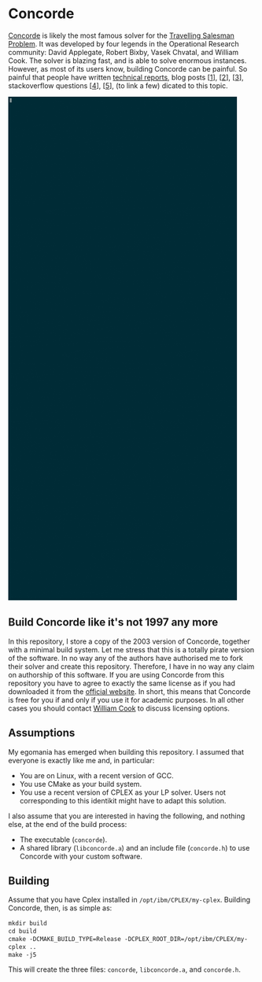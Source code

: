 # Concorde

[Concorde](http://www.math.uwaterloo.ca/tsp/concorde/index.html) is likely the most famous solver for the [Travelling Salesman Problem](http://www.math.uwaterloo.ca/tsp/concorde/index.html).
It was developed by four legends in the Operational Research community: David Applegate, Robert Bixby, Vasek Chvatal, and William Cook.
The solver is blazing fast, and is able to solve enormous instances.
However, as most of its users know, building Concorde can be painful.
So painful that people have written
[technical reports](https://www.researchgate.net/publication/324485167_Concorde_solver_installation_and_use),
blog posts
[[1](https://www.leandro-coelho.com/install-and-run-concorde-with-cplex/)],
[[2](https://www.leandro-coelho.com/installing-concorde-tsp-with-cplex-linux/)],
[[3](https://hackaday.io/project/158802-improve-tool-path-planning-in-cura/log/147747-using-concorde-tsp-solver)],
stackoverflow questions
[[4](https://stackoverflow.com/questions/48284456/concorde-installation-need-to-link-an-lp-solver-to-use-this-function)],
[[5](https://stackoverflow.com/questions/29056498/cant-build-concorde-tsp-solver-on-mac-yosemite)],
(to link a few) dicated to this topic.

![](build-concorde.gif)

## Build Concorde like it's not 1997 any more

In this repository, I store a copy of the 2003 version of Concorde, together with a minimal build system.
Let me stress that this is a totally pirate version of the software.
In no way any of the authors have authorised me to fork their solver and create this repository.
Therefore, I have in no way any claim on authorship of this software.
If you are using Concorde from this repository you have to agree to exactly the same license as if you had downloaded it from the [official website](http://www.math.uwaterloo.ca/tsp/concorde/downloads/downloads.htm).
In short, this means that Concorde is free for you if and only if you use it for academic purposes.
In all other cases you should contact [William Cook](mailto:bico@uwaterloo.ca) to discuss licensing options.

## Assumptions

My egomania has emerged when building this repository.
I assumed that everyone is exactly like me and, in particular:
* You are on Linux, with a recent version of GCC.
* You use CMake as your build system.
* You use a recent version of CPLEX as your LP solver.
Users not corresponding to this identikit might have to adapt this solution.

I also assume that you are interested in having the following, and nothing else, at the end of the build process:
* The executable (`concorde`).
* A shared library (`libconcorde.a`) and an include file (`concorde.h`) to use Concorde with your custom software.

## Building

Assume that you have Cplex installed in `/opt/ibm/CPLEX/my-cplex`.
Building Concorde, then, is as simple as:

```
mkdir build
cd build
cmake -DCMAKE_BUILD_TYPE=Release -DCPLEX_ROOT_DIR=/opt/ibm/CPLEX/my-cplex ..
make -j5
```

This will create the three files: `concorde`, `libconcorde.a`, and `concorde.h`.
